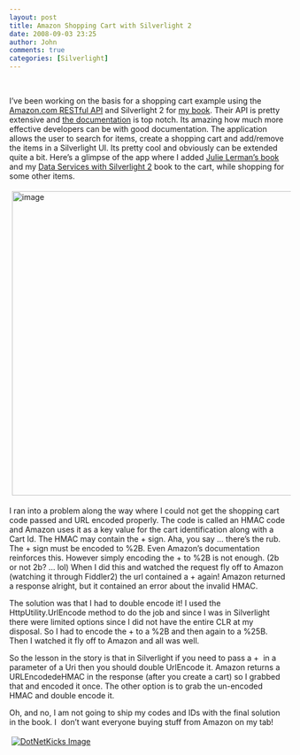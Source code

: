 ```yaml
---
layout: post
title: Amazon Shopping Cart with Silverlight 2
date: 2008-09-03 23:25
author: John
comments: true
categories: [Silverlight]
---
```

<p>&nbsp;</p>
<p>I&rsquo;ve been working on the basis for a shopping cart example using the <a href="http://docs.amazonwebservices.com/AWSEcommerceService/2005-10-05/index.html">Amazon.com RESTful API</a> and Silverlight 2 for <a href="http://www.amazon.com/exec/obidos/ASIN/0596523092/johnpanet-20">my book</a>. Their API is pretty extensive and <a href="http://docs.amazonwebservices.com/AWSEcommerceService/2005-10-05/index.html">the documentation</a> is top notch. Its amazing how much more effective developers can be with good documentation. The application allows the user to search for items, create a shopping cart and add/remove the items in a Silverlight UI. Its pretty cool and obviously can be extended quite a bit. Here&rsquo;s a glimpse of the app where I added <a href="http://www.amazon.com/Programming-Entity-Framework-Julia-Lerman/dp/059652028X%3FSubscriptionId%3D1XC2ANGP2DYD42WPHJ82%26tag%3Dws%26linkCode%3Dxm2%26camp%3D2025%26creative%3D165953%26creativeASIN%3D059652028X">Julie Lerman&rsquo;s book</a> and my <a href="http://www.amazon.com/exec/obidos/ASIN/0596523092/johnpanet-20">Data Services with Silverlight 2</a> book to the cart, while shopping for some other items.</p>
<p><a href="http://images.johnpapa.net/wp-content/uploads/files/media/image/WindowsLiveWriter/AmazonShoppingCartwithSilverlight2_13821/image_2.png"><img title="image" style="border-right: 0px; border-top: 0px; margin: 5px; border-left: 0px; border-bottom: 0px" height="550" alt="image" width="506" border="0" src="http://images.johnpapa.net/wp-content/uploads/files/media/image/WindowsLiveWriter/AmazonShoppingCartwithSilverlight2_13821/image_thumb.png" /></a></p>
<p>I ran into a problem along the way where I could not get the shopping cart code passed and URL encoded properly. The code is called an HMAC code and Amazon uses it as a key value for the cart identification along with a Cart Id. The HMAC may contain the + sign. Aha, you say &hellip; there&rsquo;s the rub. The + sign must be encoded to %2B. Even Amazon&rsquo;s documentation reinforces this. However simply encoding the + to %2B is not enough. (2b or not 2b? &hellip; lol) When I did this and watched the request fly off to Amazon (watching it through Fiddler2) the url contained a + again! Amazon returned a response alright, but it contained an error about the invalid HMAC.</p>
<p>The solution was that I had to double encode it! I used the HttpUtility.UrlEncode method to do the job and since I was in Silverlight there were limited options since I did not have the entire CLR at my disposal. So I had to encode the + to a %2B and then again to a %25B. Then I watched it fly off to Amazon and all was well.</p>
<p>So the lesson in the story is that in Silverlight if you need to pass a +&nbsp; in a parameter of a Uri then you should double UrlEncode it. Amazon returns a URLEncodedeHMAC in the response (after you create a cart) so I grabbed that and encoded it once. The other option is to grab the un-encoded HMAC and double encode it.</p>
<p>Oh, and no, I am not going to ship my codes and IDs with the final solution in the book. I&nbsp; don&rsquo;t want everyone buying stuff from Amazon on my tab!</p>
<div class="wlWriterHeaderFooter" style="padding-right: 4px; padding-left: 4px; padding-bottom: 4px; margin: 0px; padding-top: 4px; text-align: left"><a href="http://www.dotnetkicks.com/kick/?url=/data-services-with-silverlight-2/amazon-shopping-cart-with-silverlight-2/"><img alt="DotNetKicks Image" border="0" src="http://www.dotnetkicks.com/Services/Images/KickItImageGenerator.ashx?url=/data-services-with-silverlight-2/amazon-shopping-cart-with-silverlight-2/&amp;bgcolor=0080C0&amp;fgcolor=FFFFFF&amp;border=000000&amp;cbgcolor=D4E1ED&amp;cfgcolor=000000" /></a></div>
<div class="wlWriterHeaderFooter" style="padding-right: 4px; padding-left: 4px; padding-bottom: 4px; margin: 0px; padding-top: 4px; text-align: left"><script type="text/javascript"><!-- var dzone_url = '/data-services-with-silverlight-2/amazon-shopping-cart-with-silverlight-2/'; var dzone_title = 'Amazon Shopping Cart with Silverlight 2'; var dzone_blurb = 'Amazon Shopping Cart with Silverlight 2'; var dzone_style = '1'; --></script><script language="javascript" src="http://widgets.dzone.com/widgets/zoneit.js"></script></div>

